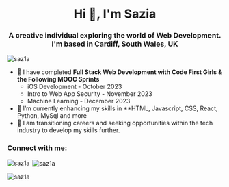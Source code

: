 <h1 align="center">Hi 👋, I'm Sazia</h1>
<h3 align="center">A creative individual exploring the world of Web Development. I'm based in Cardiff, South Wales, UK</h3>

<p align="left"> <img src="https://komarev.com/ghpvc/?username=saz1a&label=Profile%20views&color=0e75b6&style=flat" alt="saz1a" /> </p>

- 🔭 I have completed **Full Stack Web Development with Code First Girls & the Following MOOC Sprints**
  - iOS Development - October 2023
  - Intro to Web App Security - November 2023
  - Machine Learning - December 2023
- 🌱 I’m currently enhancing my skills in **HTML, Javascript, CSS, React, Python, MySql and more
- 🌱 I am transitioning careers and seeking opportunities within the tech industry to develop my skills further.

<h3 align="left">Connect with me:</h3>
<p align="left">
</p>

<p><img align="left" src="https://github-readme-stats.vercel.app/api/top-langs?username=saz1a&show_icons=true&locale=en&layout=compact" alt="saz1a" /></p>

<p>&nbsp;<img align="center" src="https://github-readme-stats.vercel.app/api?username=saz1a&show_icons=true&locale=en" alt="saz1a" /></p>

<p><img align="center" src="https://github-readme-streak-stats.herokuapp.com/?user=saz1a&" alt="saz1a" /></p>
